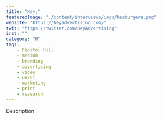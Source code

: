 ```yaml
---
title: "Hey,"
featuredImage: "./content/interviews/imgs/hamburgers.png"
website: "https://heyadvertising.com/"
twit: "https://twitter.com/HeyAdvertising"
inst: ""
category: "H"
tags:
    - Capitol Hill
    - medium
    - branding
    - advertising
    - video
    - ux/ui
    - marketing
    - print
    - research
---
```


Description

